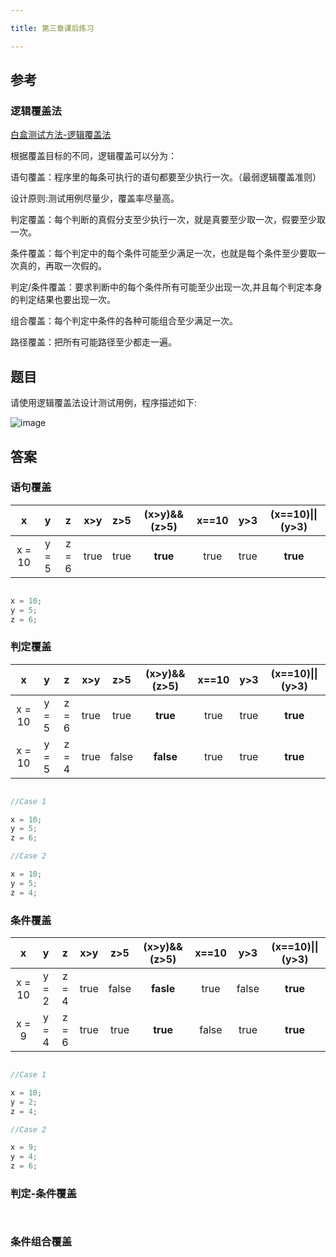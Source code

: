 ```yaml
---

title: 第三章课后练习

---
```


## 参考

### 逻辑覆盖法

[白盒测试方法-逻辑覆盖法](https://blog.csdn.net/IT_heima/article/details/124943269)

根据覆盖目标的不同，逻辑覆盖可以分为：

语句覆盖：程序里的每条可执行的语句都要至少执行一次。（最弱逻辑覆盖准则）

设计原则:测试用例尽量少，覆盖率尽量高。

判定覆盖：每个判断的真假分支至少执行一次，就是真要至少取一次，假要至少取一次。

条件覆盖：每个判定中的每个条件可能至少满足一次，也就是每个条件至少要取一次真的，再取一次假的。

判定/条件覆盖：要求判断中的每个条件所有可能至少出现一次,并且每个判定本身的判定结果也要出现一次。

组合覆盖：每个判定中条件的各种可能组合至少满足一次。

路径覆盖：把所有可能路径至少都走一遍。

## 题目

请使用逻辑覆盖法设计测试用例，程序描述如下:

![image](http://cyberdownload.anrunlu.net/20071157-1632968735968.png)

## 答案

### 语句覆盖

|x|y|z|x>y|z>5|**(x>y)&&(z>5)**|x==10|y>3|**(x==10)\|\|(y>3)**|
|:--:|:--:|:--:|:--:|:--:|:--:|:--:|:--:|:--:|
|x = 10|y = 5|z = 6|true|true|**true**|true|true|**true**|

```C

x = 10;
y = 5;
z = 6;

```

### 判定覆盖

|x|y|z|x>y|z>5|**(x>y)&&(z>5)**|x==10|y>3|**(x==10)\|\|(y>3)**|
|:--:|:--:|:--:|:--:|:--:|:--:|:--:|:--:|:--:|
|x = 10|y = 5|z = 6|true|true|**true**|true|true|**true**|
|x = 10|y = 5|z = 4|true|false|**false**|true|true|**true**|

```C

//Case 1

x = 10;
y = 5;
z = 6;

//Case 2

x = 10;
y = 5;
z = 4;

```

### 条件覆盖

|x|y|z|x>y|z>5|**(x>y)&&(z>5)**|x==10|y>3|**(x==10)\|\|(y>3)**|
|:--:|:--:|:--:|:--:|:--:|:--:|:--:|:--:|:--:|
|x = 10|y = 2|z = 4|true|false|**fasle**|true|false|**true**|
|x = 9|y = 4|z = 6|true|true|**true**|false|true|**true**|

```C

//Case 1

x = 10;
y = 2;
z = 4;

//Case 2

x = 9;
y = 4;
z = 6;

```

### 判定-条件覆盖

```C



```

### 条件组合覆盖

```C



```
